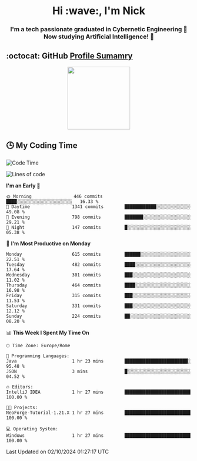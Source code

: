 <h1 align="center">Hi :wave:, I'm Nick</h1>

<h3 align="center">I'm a tech passionate graduated in Cybernetic Engineering 🤖<br>
Now studying Artificial Intelligence! 🧠</h3>


## :octocat: GitHub <a href="https://github.com/vn7n24fzkq/github-profile-summary-cards">Profile Sumamry</a>

<p align="center">
   <img style="height:170px;display:inline-block"  src="http://github-profile-summary-cards.vercel.app/api/cards/profile-details?username=CodeClimberNT&theme=github_dark" />
<!--    <img style="height:170px;display:inline-block"  src="http://github-profile-summary-cards.vercel.app/api/cards/repos-per-language?username=CodeClimberNT&theme=github_dark&exclude=" /> -->
</p>

 ## :clock3: My Coding Time 
 
<!--START_SECTION:waka-->
![Code Time](http://img.shields.io/badge/Code%20Time-372%20hrs%2010%20mins-blue)

![Lines of code](https://img.shields.io/badge/From%20Hello%20World%20I%27ve%20Written-3.1%20million%20lines%20of%20code-blue)

**I'm an Early 🐤** 

```text
🌞 Morning                446 commits         ████░░░░░░░░░░░░░░░░░░░░░   16.33 % 
🌆 Daytime                1341 commits        ████████████░░░░░░░░░░░░░   49.08 % 
🌃 Evening                798 commits         ███████░░░░░░░░░░░░░░░░░░   29.21 % 
🌙 Night                  147 commits         █░░░░░░░░░░░░░░░░░░░░░░░░   05.38 % 
```
📅 **I'm Most Productive on Monday** 

```text
Monday                   615 commits         ██████░░░░░░░░░░░░░░░░░░░   22.51 % 
Tuesday                  482 commits         ████░░░░░░░░░░░░░░░░░░░░░   17.64 % 
Wednesday                301 commits         ███░░░░░░░░░░░░░░░░░░░░░░   11.02 % 
Thursday                 464 commits         ████░░░░░░░░░░░░░░░░░░░░░   16.98 % 
Friday                   315 commits         ███░░░░░░░░░░░░░░░░░░░░░░   11.53 % 
Saturday                 331 commits         ███░░░░░░░░░░░░░░░░░░░░░░   12.12 % 
Sunday                   224 commits         ██░░░░░░░░░░░░░░░░░░░░░░░   08.20 % 
```


📊 **This Week I Spent My Time On** 

```text
🕑︎ Time Zone: Europe/Rome

💬 Programming Languages: 
Java                     1 hr 23 mins        ████████████████████████░   95.48 % 
JSON                     3 mins              █░░░░░░░░░░░░░░░░░░░░░░░░   04.52 % 

🔥 Editors: 
IntelliJ IDEA            1 hr 27 mins        █████████████████████████   100.00 % 

🐱‍💻 Projects: 
NeoForge-Tutorial-1.21.X 1 hr 27 mins        █████████████████████████   100.00 % 

💻 Operating System: 
Windows                  1 hr 27 mins        █████████████████████████   100.00 % 
```


 Last Updated on 02/10/2024 01:27:17 UTC
<!--END_SECTION:waka-->

